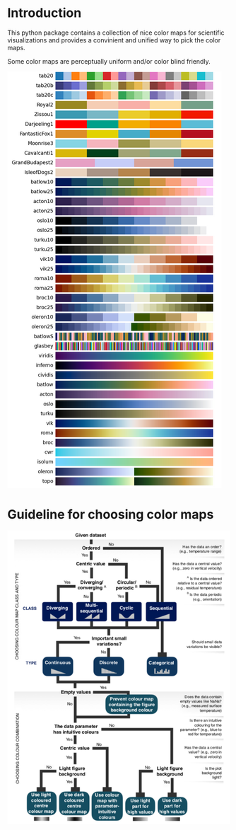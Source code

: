 # Introduction

This python package contains a collection of nice color maps for scientific visualizations and provides a convinient and unified way to pick the color maps.

Some color maps are perceptually uniform and/or color blind friendly.

![list](list_of_cms.png)

# Guideline for choosing color maps

![guideline](guideline.png)
